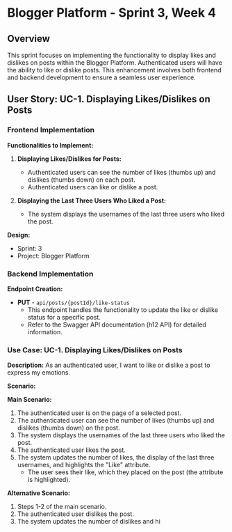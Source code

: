 # Blogger Platform - Sprint 3, Week 4

## Overview

This sprint focuses on implementing the functionality to display likes and dislikes on posts within the Blogger Platform. Authenticated users will have the ability to like or dislike posts. This enhancement involves both frontend and backend development to ensure a seamless user experience.

## User Story: UC-1. Displaying Likes/Dislikes on Posts

### Frontend Implementation

**Functionalities to Implement:**

1. **Displaying Likes/Dislikes for Posts:**
   - Authenticated users can see the number of likes (thumbs up) and dislikes (thumbs down) on each post.
   - Authenticated users can like or dislike a post.

2. **Displaying the Last Three Users Who Liked a Post:**
   - The system displays the usernames of the last three users who liked the post.

**Design:**
- Sprint: 3
- Project: Blogger Platform

### Backend Implementation

**Endpoint Creation:**
- **PUT** - `api/posts/{postId}/like-status`
   - This endpoint handles the functionality to update the like or dislike status for a specific post.
   - Refer to the Swagger API documentation (h12 API) for detailed information.

### Use Case: UC-1. Displaying Likes/Dislikes on Posts

**Description:**
As an authenticated user, I want to like or dislike a post to express my emotions.

**Scenario:**

**Main Scenario:**
1. The authenticated user is on the page of a selected post.
2. The authenticated user can see the number of likes (thumbs up) and dislikes (thumbs down) on the post.
3. The system displays the usernames of the last three users who liked the post.
4. The authenticated user likes the post.
5. The system updates the number of likes, the display of the last three usernames, and highlights the "Like" attribute.
   - The user sees their like, which they placed on the post (the attribute is highlighted).

**Alternative Scenario:**
1. Steps 1-2 of the main scenario.
2. The authenticated user dislikes the post.
3. The system updates the number of dislikes and hi
